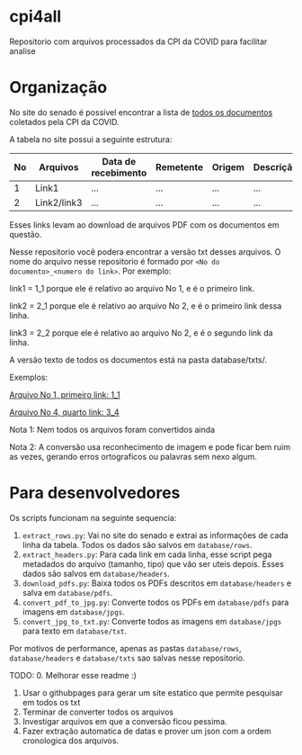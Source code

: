 # cpi4all
Repositorio com arquivos processados da CPI da COVID para facilitar analise

# Organização

No site do senado é possivel encontrar a lista de [todos os documentos](https://legis.senado.leg.br/comissoes/docsRecCPI?codcol=2441) coletados pela CPI da COVID.

A tabela no site possui a seguinte estrutura:

| No  |  Arquivos  | Data de recebimento | Remetente | Origem | Descrição | Caixa | Em Resposta |
| ----|------------| ------------------- | ----------|--------|-----------|-------| ------------|
|  1  |   Link1    |     ...             |     ...   | ...    |    ...    | ...   | ...         |
|  2  |Link2/link3 |     ...             |     ...   | ...    |    ...    | ...   | ...         |

Esses links levam ao download de arquivos PDF com os documentos em questão.

Nesse repositorio você podera encontrar a versão txt desses arquivos. O nome do arquivo nesse repositorio é formado por `<No do documento>_<numero do link>`.
Por exemplo:

  link1 = 1_1 porque ele é relativo ao arquivo No 1, e é o primeiro link.

  link2 = 2_1 porque ele é relativo ao arquivo No 2, e é o primeiro link dessa linha.

  link3 = 2_2 porque ele é relativo ao arquivo No 2, e é o segundo link da linha.
  
A versão texto de todos os documentos está na pasta database/txts/.

Exemplos:

[Arquivo No 1, primeiro link: 1_1](database/txts/1_1.txt)

[Arquivo No 4, quarto link: 3_4](database/txts/3_4.txt)




Nota 1: Nem todos os arquivos foram convertidos ainda

Nota 2: A conversão usa reconhecimento de imagem e pode ficar bem ruim as vezes, gerando erros ortograficos ou palavras sem nexo algum.
  
# Para desenvolvedores
  
Os scripts funcionam na seguinte sequencia:

1. `extract_rows.py`: Vai no site do senado e extrai as informações de cada linha da tabela. Todos os dados são salvos em `database/rows`.
2. `extract_headers.py`: Para cada link em cada linha, esse script pega metadados do arquivo (tamanho, tipo) que vão ser uteis depois. Esses dados são salvos em `database/headers`.
3. `download_pdfs.py`: Baixa todos os PDFs descritos em `database/headers` e salva em `database/pdfs`.
4. `convert_pdf_to_jpg.py`: Converte todos os PDFs em `database/pdfs` para imagens em `database/jpgs`.
5. `convert_jpg_to_txt.py`: Converte todos as imagens em `database/jpgs` para texto em `database/txt`.
  
Por motivos de performance, apenas as pastas `database/rows`, `database/headers` e `database/txts` sao salvas nesse repositorio.
  

TODO:
  0. Melhorar esse readme :)
  1. Usar o githubpages para gerar um site estatico que permite pesquisar em todos os txt
  2. Terminar de converter todos os arquivos
  3. Investigar arquivos em que a conversão ficou pessima.
  4. Fazer extração automatica de datas e prover um json com a ordem cronologica dos arquivos.
